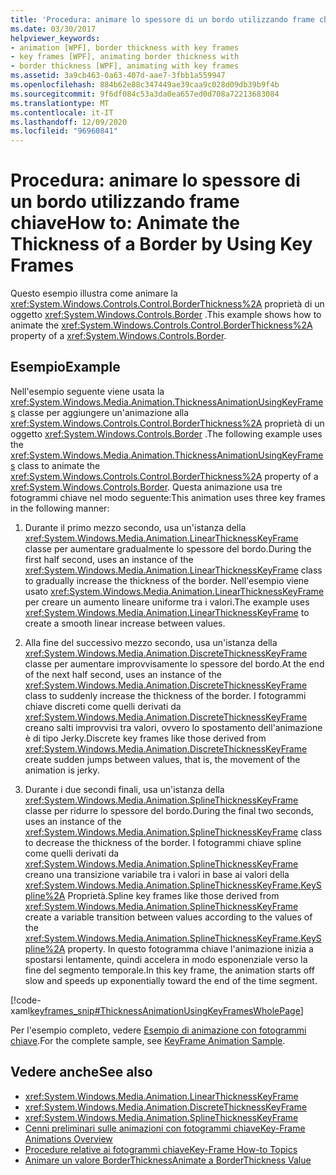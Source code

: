 ```yaml
---
title: 'Procedura: animare lo spessore di un bordo utilizzando frame chiave'
ms.date: 03/30/2017
helpviewer_keywords:
- animation [WPF], border thickness with key frames
- key frames [WPF], animating border thickness with
- border thickness [WPF], animating with key frames
ms.assetid: 3a9cb463-0a63-407d-aae7-3fbb1a559947
ms.openlocfilehash: 884b62e88c347449ae39caa9c028d09db39b9f4b
ms.sourcegitcommit: 9f6df084c53a3da0ea657ed0d708a72213683084
ms.translationtype: MT
ms.contentlocale: it-IT
ms.lasthandoff: 12/09/2020
ms.locfileid: "96960841"
---
```

# <a name="how-to-animate-the-thickness-of-a-border-by-using-key-frames"></a><span data-ttu-id="f2ca3-102">Procedura: animare lo spessore di un bordo utilizzando frame chiave</span><span class="sxs-lookup"><span data-stu-id="f2ca3-102">How to: Animate the Thickness of a Border by Using Key Frames</span></span>
<span data-ttu-id="f2ca3-103">Questo esempio illustra come animare la <xref:System.Windows.Controls.Control.BorderThickness%2A> proprietà di un oggetto <xref:System.Windows.Controls.Border> .</span><span class="sxs-lookup"><span data-stu-id="f2ca3-103">This example shows how to animate the <xref:System.Windows.Controls.Control.BorderThickness%2A> property of a <xref:System.Windows.Controls.Border>.</span></span>  
  
## <a name="example"></a><span data-ttu-id="f2ca3-104">Esempio</span><span class="sxs-lookup"><span data-stu-id="f2ca3-104">Example</span></span>  
 <span data-ttu-id="f2ca3-105">Nell'esempio seguente viene usata la <xref:System.Windows.Media.Animation.ThicknessAnimationUsingKeyFrames> classe per aggiungere un'animazione alla <xref:System.Windows.Controls.Control.BorderThickness%2A> proprietà di un oggetto <xref:System.Windows.Controls.Border> .</span><span class="sxs-lookup"><span data-stu-id="f2ca3-105">The following example uses the <xref:System.Windows.Media.Animation.ThicknessAnimationUsingKeyFrames> class to animate the <xref:System.Windows.Controls.Control.BorderThickness%2A> property of a <xref:System.Windows.Controls.Border>.</span></span> <span data-ttu-id="f2ca3-106">Questa animazione usa tre fotogrammi chiave nel modo seguente:</span><span class="sxs-lookup"><span data-stu-id="f2ca3-106">This animation uses three key frames in the following manner:</span></span>  
  
1. <span data-ttu-id="f2ca3-107">Durante il primo mezzo secondo, usa un'istanza della <xref:System.Windows.Media.Animation.LinearThicknessKeyFrame> classe per aumentare gradualmente lo spessore del bordo.</span><span class="sxs-lookup"><span data-stu-id="f2ca3-107">During the first half second, uses an instance of the <xref:System.Windows.Media.Animation.LinearThicknessKeyFrame> class to gradually increase the thickness of the border.</span></span> <span data-ttu-id="f2ca3-108">Nell'esempio viene usato <xref:System.Windows.Media.Animation.LinearThicknessKeyFrame> per creare un aumento lineare uniforme tra i valori.</span><span class="sxs-lookup"><span data-stu-id="f2ca3-108">The example uses <xref:System.Windows.Media.Animation.LinearThicknessKeyFrame> to create a smooth linear increase between values.</span></span>  
  
2. <span data-ttu-id="f2ca3-109">Alla fine del successivo mezzo secondo, usa un'istanza della <xref:System.Windows.Media.Animation.DiscreteThicknessKeyFrame> classe per aumentare improvvisamente lo spessore del bordo.</span><span class="sxs-lookup"><span data-stu-id="f2ca3-109">At the end of the next half second, uses an instance of the <xref:System.Windows.Media.Animation.DiscreteThicknessKeyFrame> class to suddenly increase the thickness of the border.</span></span> <span data-ttu-id="f2ca3-110">I fotogrammi chiave discreti come quelli derivati da <xref:System.Windows.Media.Animation.DiscreteThicknessKeyFrame> creano salti improvvisi tra valori, ovvero lo spostamento dell'animazione è di tipo Jerky.</span><span class="sxs-lookup"><span data-stu-id="f2ca3-110">Discrete key frames like those derived from <xref:System.Windows.Media.Animation.DiscreteThicknessKeyFrame> create sudden jumps between values, that is, the movement of the animation is jerky.</span></span>  
  
3. <span data-ttu-id="f2ca3-111">Durante i due secondi finali, usa un'istanza della <xref:System.Windows.Media.Animation.SplineThicknessKeyFrame> classe per ridurre lo spessore del bordo.</span><span class="sxs-lookup"><span data-stu-id="f2ca3-111">During the final two seconds, uses an instance of the <xref:System.Windows.Media.Animation.SplineThicknessKeyFrame> class to decrease the thickness of the border.</span></span> <span data-ttu-id="f2ca3-112">I fotogrammi chiave spline come quelli derivati da <xref:System.Windows.Media.Animation.SplineThicknessKeyFrame> creano una transizione variabile tra i valori in base ai valori della <xref:System.Windows.Media.Animation.SplineThicknessKeyFrame.KeySpline%2A> Proprietà.</span><span class="sxs-lookup"><span data-stu-id="f2ca3-112">Spline key frames like those derived from <xref:System.Windows.Media.Animation.SplineThicknessKeyFrame> create a variable transition between values according to the values of the <xref:System.Windows.Media.Animation.SplineThicknessKeyFrame.KeySpline%2A> property.</span></span> <span data-ttu-id="f2ca3-113">In questo fotogramma chiave l'animazione inizia a spostarsi lentamente, quindi accelera in modo esponenziale verso la fine del segmento temporale.</span><span class="sxs-lookup"><span data-stu-id="f2ca3-113">In this key frame, the animation starts off slow and speeds up exponentially toward the end of the time segment.</span></span>  
  
 [!code-xaml[keyframes_snip#ThicknessAnimationUsingKeyFramesWholePage](~/samples/snippets/xaml/VS_Snippets_Wpf/keyframes_snip/XAML/ThicknessAnimationUsingKeyFramesExample.xaml#thicknessanimationusingkeyframeswholepage)]  
  
 <span data-ttu-id="f2ca3-114">Per l'esempio completo, vedere [Esempio di animazione con fotogrammi chiave](https://github.com/microsoft/WPF-Samples/tree/master/Animation/KeyFrameAnimation).</span><span class="sxs-lookup"><span data-stu-id="f2ca3-114">For the complete sample, see [KeyFrame Animation Sample](https://github.com/microsoft/WPF-Samples/tree/master/Animation/KeyFrameAnimation).</span></span>  
  
## <a name="see-also"></a><span data-ttu-id="f2ca3-115">Vedere anche</span><span class="sxs-lookup"><span data-stu-id="f2ca3-115">See also</span></span>

- <xref:System.Windows.Media.Animation.LinearThicknessKeyFrame>
- <xref:System.Windows.Media.Animation.DiscreteThicknessKeyFrame>
- <xref:System.Windows.Media.Animation.SplineThicknessKeyFrame>
- [<span data-ttu-id="f2ca3-116">Cenni preliminari sulle animazioni con fotogrammi chiave</span><span class="sxs-lookup"><span data-stu-id="f2ca3-116">Key-Frame Animations Overview</span></span>](key-frame-animations-overview.md)
- [<span data-ttu-id="f2ca3-117">Procedure relative ai fotogrammi chiave</span><span class="sxs-lookup"><span data-stu-id="f2ca3-117">Key-Frame How-to Topics</span></span>](key-frame-animation-how-to-topics.md)
- [<span data-ttu-id="f2ca3-118">Animare un valore BorderThickness</span><span class="sxs-lookup"><span data-stu-id="f2ca3-118">Animate a BorderThickness Value</span></span>](../controls/how-to-animate-a-borderthickness-value.md)
